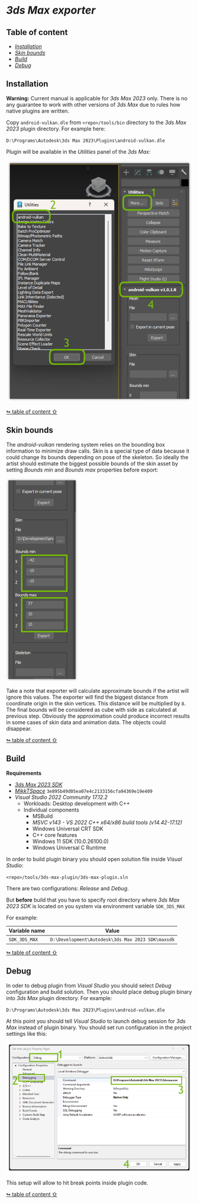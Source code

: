 # _3ds Max exporter_

## <a id="table-of-content">Table of content</a>

- [_Installation_](#installation)
- [_Skin bounds_](#skin-bounds)
- [_Build_](#build)
- [_Debug_](#debug)

## <a id="installation">Installation</a>

**Warning:** Current manual is applicable for _3ds Max 2023_ only. There is no any guarantee to work with other versions of _3ds Max_ due to rules how native plugins are written.

Copy `android-vulkan.dle` from `<repo>/tools/bin` directory to the _3ds Max 2023_ plugin directory. For example here:

`D:\Programs\Autodesk\3ds Max 2023\Plugins\android-vulkan.dle`

Plugin will be available in the _Utilities_ panel of the _3ds Max_:

<img src="./images/3ds-max-plugin.png"/>

[↬ table of content ⇧](#table-of-content)

## <a id="skin-bounds">Skin bounds</a>

The _android-vulkan_ rendering system relies on the bounding box information to minimize draw calls. Skin is a special type of data because it could change its bounds depending on pose of the skeleton. So ideally the artist should estimate the biggest possible bounds of the skin asset by setting _Bounds min_ and _Bounds max_ properties before export:

<img src="./images/skin-bounds.png"/>

Take a note that exporter will calculate approximate bounds if the artist will ignore this values. The exporter will find the biggest distance from coordinate origin in the skin vertices. This distance will be multiplied by `8`. The final bounds will be considered as cube with side as calculated at previous step. Obviously the approximation could produce incorrect results in some cases of skin data and animation data. The objects could disappear.

[↬ table of content ⇧](#table-of-content)

## <a id="build">Build</a>

**Requirements**

- [_3ds Max 2023 SDK_](https://aps.autodesk.com/developer/overview/3ds-max#3dsmax-sdk)
- [_MikkTSpace_](https://github.com/mmikk/MikkTSpace) `3e895b49d05ea07e4c2133156cfa94369e19e409`
- _Visual Studio 2022 Community 17.12.2_
  - Workloads: Desktop development with C++
  - Individual components
    - MSBuild
    - _MSVC v143 - VS 2022 C++ x64/x86 build tools (v14.42-17.12)_
    - Windows Universal CRT SDK
    - C++ core features
    - Windows 11 SDK (10.0.26100.0)
    - Windows Universal C Runtime

In order to build plugin binary you should open solution file inside _Visual Studio_:

`<repo>/tools/3ds-max-plugin/3ds-max-plugin.sln`

There are two configurations: _Release_ and _Debug_.

But **before** build that you have to specify root directory where _3ds Max 2023 SDK_ is located on you system via environment variable `SDK_3DS_MAX`

For example:

Variable name | Value
--- | ---
`SDK_3DS_MAX` | `D:\Development\Autodesk\3ds Max 2023 SDK\maxsdk`

[↬ table of content ⇧](#table-of-content)

## <a id="debug">Debug</a>

In oder to debug plugin from _Visual Studio_ you should select _Debug_ configuration and build solution. Then you should place debug plugin binary into _3ds Max_ plugin directory. For example:

`D:\Programs\Autodesk\3ds Max 2023\Plugins\android-vulkan.dle`

At this point you should tell _Visual Studio_ to launch debug session for _3ds Max_ instead of plugin binary. You should set run configuration in the project settings like this:

<img src="./images/3ds-max-debug.png"/>

This setup will allow to hit break points inside plugin code.

[↬ table of content ⇧](#table-of-content)
